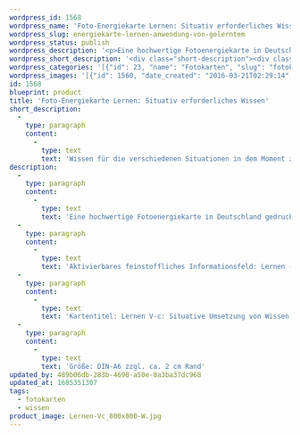 ```yaml
---
wordpress_id: 1568
wordpress_name: 'Foto-Energiekarte Lernen: Situativ erforderliches Wissen'
wordpress_slug: energiekarte-lernen-anwendung-von-gelerntem
wordpress_status: publish
wordpress_description: '<p>Eine hochwertige Fotoenergiekarte in Deutschland gedruckt und in Handarbeit laminiert. Sie ist in Postkartengröße (DIN-A6) gut zu transportieren und kann auch auf den Körper aufgelegt werden.</p><p>Aktivierbares feinstoffliches Informationsfeld: Lernen - Informationsverarbeitung - Umsetzung - Intuition - Situationsbezug: Die Reihe Lernen V bezieht sich auf das Lernen im "Neuen Bewusstsein". Informationsfelder, um die neuen Möglichkeiten des Lernens für sich individuell zu erwerben. Gelerntes intuitiv, situationsgerecht anwenden. Wissen nicht auf "Vorrat" abspeichern, sondern je nach Situation Zugang zum jeweils erforderlichen Wissen haben und umsetzen.</p><p>Kartentitel: Lernen V-c: Situative Umsetzung von Wissen. Reihe: Lernen</p><p>Größe: DIN-A6 zzgl. ca. 2 cm Rand<br />Andere Formate sind individuell für Sie innerhalb weniger Tage herstellbar. Bitte kontaktieren Sie uns hierfür unter <a href="mailto:info@elvedenverlag.de">info@elvedenverlag.de</a>.</p><p><a href="https://my.feenbaum.de/anwendung-energiebilder-foto-laminiert/">Anwendungshinweise</a>      <a href="https://my.feenbaum.de/produktinformationen-fotokarten/">Produktinformationen</a></p>'
wordpress_short_description: '<div class="short-description"><div class="std">Wissen für die verschiedenen Situationen in dem Moment zur Verfügung haben und umsetzen, wenn es erforderlich ist<br /><em>Hinweis: Das Wasserzeichen „Elveden Verlag Energiebild“ wird nicht mit gedruckt</em></div></div>'
wordpress_categories: '[{"id": 23, "name": "Fotokarten", "slug": "fotokarten"}, {"id": 34, "name": "Wissen", "slug": "wissen"}]'
wordpress_images: '[{"id": 1560, "date_created": "2016-03-21T02:29:14", "date_created_gmt": "2016-03-21T00:29:14", "date_modified": "2016-03-21T02:29:14", "date_modified_gmt": "2016-03-21T00:29:14", "src": "https://my.feenbaum.de/wp-content/uploads/2016/03/Lernen-Vc_800x800-W.jpg", "name": "Lernen-Vc_800x800-W", "alt": ""}]'
id: 1568
blueprint: product
title: 'Foto-Energiekarte Lernen: Situativ erforderliches Wissen'
short_description:
  -
    type: paragraph
    content:
      -
        type: text
        text: 'Wissen für die verschiedenen Situationen in dem Moment zur Verfügung haben und umsetzen, wenn es erforderlich ist'
description:
  -
    type: paragraph
    content:
      -
        type: text
        text: 'Eine hochwertige Fotoenergiekarte in Deutschland gedruckt und in Handarbeit laminiert. Sie ist in Postkartengröße (DIN-A6) gut zu transportieren und kann auch auf den Körper aufgelegt werden.'
  -
    type: paragraph
    content:
      -
        type: text
        text: 'Aktivierbares feinstoffliches Informationsfeld: Lernen - Informationsverarbeitung - Umsetzung - Intuition - Situationsbezug: Die Reihe Lernen V bezieht sich auf das Lernen im "Neuen Bewusstsein". Informationsfelder, um die neuen Möglichkeiten des Lernens für sich individuell zu erwerben. Gelerntes intuitiv, situationsgerecht anwenden. Wissen nicht auf "Vorrat" abspeichern, sondern je nach Situation Zugang zum jeweils erforderlichen Wissen haben und umsetzen.'
  -
    type: paragraph
    content:
      -
        type: text
        text: 'Kartentitel: Lernen V-c: Situative Umsetzung von Wissen. Reihe: Lernen'
  -
    type: paragraph
    content:
      -
        type: text
        text: 'Größe: DIN-A6 zzgl. ca. 2 cm Rand'
updated_by: 489b06db-283b-4690-a50e-8a3ba37dc968
updated_at: 1685351307
tags:
  - fotokarten
  - wissen
product_image: Lernen-Vc_800x800-W.jpg
---
```

